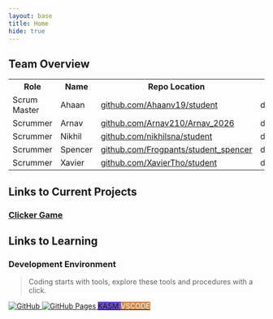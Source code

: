 ```yaml
---
layout: base
title: Home
hide: true
---
```


## Team Overview

<table>
    <!--Table Headers-->
    <tr>
        <th>Role</th>
        <th>Name</th>
        <th>Repo Location</th>
        <th>Stream</th>
        <th>Repo Name</th>
    </tr>
    <!--Table Data-->
    <tr>
        <td>Scrum Master</td>
        <td>Ahaan</td>
        <td><a href="https://github.com/Ahaanv19/student" target="_blank">github.com/Ahaanv19/student</a></td>
        <td>downstream</td>
        <td>student</td>
    </tr>
    <tr>
        <td>Scrummer</td>
        <td>Arnav</td>
        <td><a href="https://github.com/Arnav210/Arnav_2026" target="_blank">github.com/Arnav210/Arnav_2026</a></td>
        <td>downstream</td>
        <td>Arnav_2026</td>
    </tr>
    <tr>
        <td>Scrummer</td>
        <td>Nikhil</td>
        <td><a href="https://github.com/nikhilsna/student" target="_blank">github.com/nikhilsna/student</a></td>
        <td>downstream</td>
        <td>student</td>
    </tr>
    <tr>
        <td>Scrummer</td>
        <td>Spencer</td>
        <td><a href="https://github.com/Frogpants/student_spencer" target="_blank">github.com/Frogpants/student_spencer</a></td>
        <td>downstream</td>
        <td>student_spencer</td>
    </tr>
    <tr>
        <td>Scrummer</td>
        <td>Xavier</td>
        <td><a href="https://github.com/XavierTho/student" target="_blank">github.com/XavierTho/student</a></td>
        <td>downstream</td>
        <td>student</td>
    </tr>
</table>

## Links to Current Projects


<h3>
    <a href="{{site.baseurl}}/clicker/" target="_blank">
        Clicker Game
    </a>
</h3>


## Links to Learning

### Development Environment

> Coding starts with tools, explore these tools and procedures with a click.

<a href="https://github.com/Open-Coding-Society/student">
    <img src="https://img.shields.io/badge/GitHub-181717?logo=github&logoColor=white" alt="GitHub">
</a>
<a href="https://open-coding-society.github.io/student">
    <img src="https://img.shields.io/badge/GitHub%20Pages-327FC7?logo=github&logoColor=white" alt="GitHub Pages">
</a>
<a href="https://kasm.opencodingsociety.com/" class="button small" style="background-color: #6b4bd3ff">
    KASM
</a>
<a href="https://vscode.dev/" class="button small" style="background-color: #d38a4bff">
    <span style="color: #FFFFFF">VSCODE</span>
</a>

<br>
